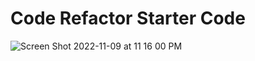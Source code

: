 # Code Refactor Starter Code
![Screen Shot 2022-11-09 at 11 16 00 PM](https://user-images.githubusercontent.com/111535515/201024766-f7bdcfb5-bb8d-45eb-8b96-25cd10bfcbe3.png)
